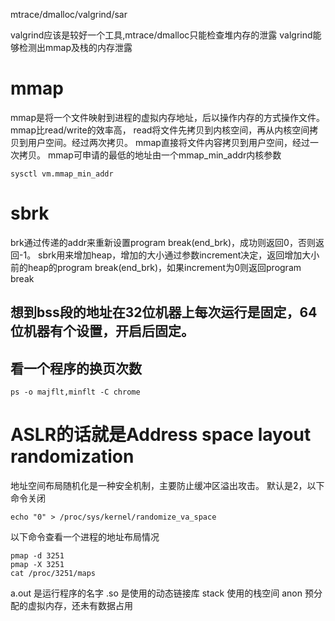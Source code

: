 mtrace/dmalloc/valgrind/sar

valgrind应该是较好一个工具,mtrace/dmalloc只能检查堆内存的泄露
valgrind能够检测出mmap及栈的内存泄露

# mmap
mmap是将一个文件映射到进程的虚拟内存地址，后以操作内存的方式操作文件。
mmap比read/write的效率高，
read将文件先拷贝到内核空间，再从内核空间拷贝到用户空间。经过两次拷贝。
mmap直接将文件内容拷贝到用户空间，经过一次拷贝。
mmap可申请的最低的地址由一个mmap_min_addr内核参数

    sysctl vm.mmap_min_addr

# sbrk
brk通过传递的addr来重新设置program break(end_brk)，成功则返回0，否则返回-1。
sbrk用来增加heap，增加的大小通过参数increment决定，返回增加大小前的heap的program break(end_brk)，如果increment为0则返回program break
  ## 想到bss段的地址在32位机器上每次运行是固定，64位机器有个设置，开启后固定。
  ## 看一个程序的换页次数

    ps -o majflt,minflt -C chrome

# ASLR的话就是Address space layout randomization

地址空间布局随机化是一种安全机制，主要防止缓冲区溢出攻击。
默认是2，以下命令关闭

    echo "0" > /proc/sys/kernel/randomize_va_space
以下命令查看一个进程的地址布局情况

    pmap -d 3251
    pmap -X 3251
    cat /proc/3251/maps
a.out 是运行程序的名字
.so 是使用的动态链接库
stack 使用的栈空间
anon 预分配的虚拟内存，还未有数据占用
